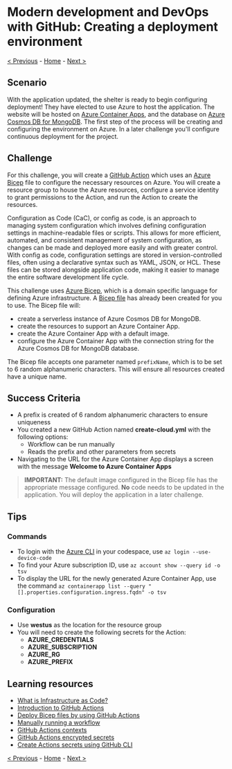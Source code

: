 # Modern development and DevOps with GitHub: Creating a deployment environment

[< Previous](challenge03.md) - [Home](../readme.md) - [Next >](challenge05.md)

## Scenario

With the application updated, the shelter is ready to begin configuring deployment! They have elected to use Azure to host the application. The website will be hosted on [Azure Container Apps](https://learn.microsoft.com/azure/container-apps/overview), and the database on [Azure Cosmos DB for MongoDB](https://learn.microsoft.com/azure/cosmos-db/mongodb/introduction). The first step of the process will be creating and configuring the environment on Azure. In a later challenge you'll configure continuous deployment for the project.

## Challenge

For this challenge, you will create a [GitHub Action](https://docs.github.com/actions/learn-github-actions/understanding-github-actions) which uses an [Azure Bicep](https://learn.microsoft.com/azure/azure-resource-manager/bicep/overview?tabs=bicep) file to configure the necessary resources on Azure. You will create a resource group to house the Azure resources, configure a service identity to grant permissions to the Action, and run the Action to create the resources.

Configuration as Code (CaC), or config as code, is an approach to managing system configuration which involves defining configuration settings in machine-readable files or scripts. This allows for more efficient, automated, and consistent management of system configuration, as changes can be made and deployed more easily and with greater control. With config as code, configuration settings are stored in version-controlled files, often using a declarative syntax such as YAML, JSON, or HCL. These files can be stored alongside application code, making it easier to manage the entire software development life cycle.

This challenge uses [Azure Bicep](https://learn.microsoft.com/azure/azure-resource-manager/bicep/overview?tabs=bicep), which is a domain specific language for defining Azure infrastructure. A [Bicep file](resources/main.bicep) has already been created for you to use. The Bicep file will:

- create a serverless instance of Azure Cosmos DB for MongoDB.
- create the resources to support an Azure Container App.
- create the Azure Container App with a default image.
- configure the Azure Container App with the connection string for the Azure Cosmos DB for MongoDB database.

The Bicep file accepts one parameter named `prefixName`, which is to be set to 6 random alphanumeric characters. This will ensure all resources created have a unique name.

## Success Criteria

- A prefix is created of 6 random alphanumeric characters to ensure uniqueness
- You created a new GitHub Action named **create-cloud.yml** with the following options:
  - Workflow can be run manually
  - Reads the prefix and other parameters from secrets
- Navigating to the URL for the Azure Container App displays a screen with the message **Welcome to Azure Container Apps**

> **IMPORTANT:** The default image configured in the Bicep file has the appropriate message configured. **No** code needs to be updated in the application. You will deploy the application in a later challenge.

## Tips

### Commands

- To login with the [Azure CLI](https://learn.microsoft.com/cli/azure/what-is-azure-cli) in your codespace, use `az login --use-device-code`
- To find your Azure subscription ID, use `az account show --query id -o tsv`
- To display the URL for the newly generated Azure Container App, use the command `az containerapp list --query "[].properties.configuration.ingress.fqdn" -o tsv`

### Configuration

- Use **westus** as the location for the resource group
- You will need to create the following secrets for the Action:
  - **AZURE_CREDENTIALS**
  - **AZURE_SUBSCRIPTION**
  - **AZURE_RG**
  - **AZURE_PREFIX**

## Learning resources

- [What is Infrastructure as Code?](https://docs.microsoft.com/azure/devops/learn/what-is-infrastructure-as-code)
- [Introduction to GitHub Actions](https://docs.github.com/actions/learn-github-actions/understanding-github-actions)
- [Deploy Bicep files by using GitHub Actions](https://learn.microsoft.com/azure/azure-resource-manager/bicep/deploy-github-actions?tabs=userlevel%2CCLI)
- [Manually running a workflow](https://docs.github.com/actions/managing-workflow-runs/manually-running-a-workflow)
- [GitHub Actions contexts](https://docs.github.com/en/actions/learn-github-actions/contexts)
- [GitHub Actions encrypted secrets](https://docs.github.com/actions/security-guides/encrypted-secrets)
- [Create Actions secrets using GitHub CLI](https://cli.github.com/manual/gh_secret_set)

[< Previous](challenge03.md) - [Home](../readme.md) - [Next >](challenge05.md)
